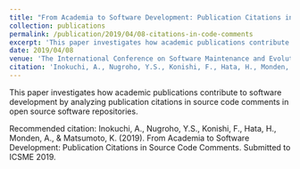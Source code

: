 ```yaml
---
title: "From Academia to Software Development: Publication Citations in Source Code Comments"
collection: publications
permalink: /publication/2019/04/08-citations-in-code-comments
excerpt: 'This paper investigates how academic publications contribute to software development by analyzing publication citations in source code comments in open source software repositories.'
date: 2019/04/08
venue: 'The International Conference on Software Maintenance and Evolution (ICSME) 2019 (submitted)'
citation: 'Inokuchi, A., Nugroho, Y.S., Konishi, F., Hata, H., Monden, A., &amp; Matsumoto, K. (2019). From Academia to Software Development: Publication Citations in Source Code Comments. Submitted to ICSME 2019.'
---
```

This paper investigates how academic publications contribute to software development by analyzing publication citations in source code comments in open source software repositories.

Recommended citation: Inokuchi, A., Nugroho, Y.S., Konishi, F., Hata, H., Monden, A., & Matsumoto, K. (2019). From Academia to Software Development: Publication Citations in Source Code Comments. Submitted to ICSME 2019.